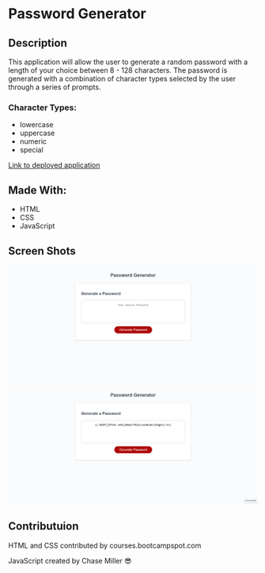 # Password Generator

## Description

This application will allow the user to generate a random password with a length of your choice between 8 - 128 characters. The password is generated with a combination of character types selected by the user through a series of prompts.

### Character Types:
* lowercase
* uppercase
* numeric
* special

[Link to deployed application](https://millerchase.github.io/password-generator/)


## Made With:

- HTML
- CSS
- JavaScript

## Screen Shots

![Password Generator Screen Shot 1](/assets/images/Screenshot1.png)
![Password Generator Screen Shot 2](/assets/images/Screenshot2.png)

## Contributuion
HTML and CSS contributed by courses.bootcampspot.com

JavaScript created by Chase Miller 😎